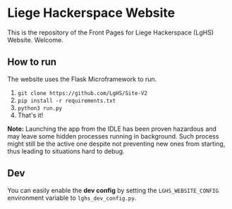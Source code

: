 # Liege Hackerspace Website

This is the repository of the Front Pages for
Liege Hackerspace (LgHS) Website. Welcome.

## How to run

The website uses the Flask Microframework to run.

1. `git clone https://github.com/LgHS/Site-V2`
1. `pip install -r requirements.txt`
1. `python3 run.py`
1. That's it!

**Note:** Launching the app from the IDLE has been proven hazardous 
and may leave some hidden processes running in background.
Such process might still be the active one despite not preventing new 
ones from starting, thus leading to situations hard to debug.

## Dev

You can easily enable the **dev config** by setting the `LGHS_WEBSITE_CONFIG` 
environment variable to `lghs_dev_config.py`.

